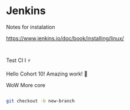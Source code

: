 # Jenkins

Notes for instalation 

https://www.jenkins.io/doc/book/installing/linux/

```bash



```

Test CI I :zap:


Hello Cohort 10! Amazing work! :banana:


WoW More core

```bash 

git checkout -b new-branch
```